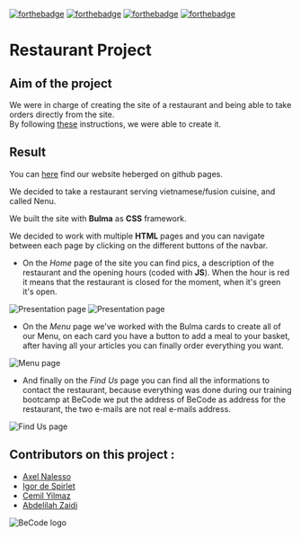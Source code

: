 [![forthebadge](https://forthebadge.com/images/badges/uses-html.svg)](https://forthebadge.com) [![forthebadge](https://forthebadge.com/images/badges/uses-js.svg)](https://forthebadge.com) [![forthebadge](https://forthebadge.com/images/badges/uses-css.svg)](https://forthebadge.com) [![forthebadge](https://forthebadge.com/images/badges/uses-git.svg)](https://forthebadge.com)

# Restaurant Project

## Aim of the project

We were in charge of creating the site of a restaurant and being able to take orders directly from the site.  
By following [these](https://github.com/becodeorg/bxl-hopper-1-25/blob/master/The%20Hill/projects/3.restaurant/readme.md) instructions, we were able to create it.

## Result
You can [here](https://cemil1000.github.io/Restaurant/) find our website heberged on github pages.

We decided to take a restaurant serving vietnamese/fusion cuisine, and called Nenu.  

We built the site with **Bulma** as **CSS** framework.  

We decided to work with multiple **HTML** pages and you can navigate between each page by clicking on the different buttons of the navbar.   

* On the *Home* page of the site you can find pics, a description of the restaurant and the opening hours (coded with **JS**). When the hour is red it means that the restaurant is closed for the moment, when it's green it's open.  

![Presentation page](/Images/Presentation-page-1.png)
![Presentation page](/Images/Presentation-page-2.png)  

* On the *Menu* page we've worked with the Bulma cards to create all of our Menu, on each card you have a button to add a meal to your basket, after having all your articles you can finally order everything you want.

![Menu page](/Images/Menu-page.png) 

* And finally on the *Find Us* page you can find all the informations to contact the restaurant, because everything was done during our training bootcamp at BeCode we put the address of BeCode as address for the restaurant, the two e-mails are not real e-mails address.

![Find Us page](/Images/Find-us-page.png)


## Contributors on this project :
* [Axel Nalesso](https://github.com/NalessoAxel)
* [Igor de Spirlet](https://github.com/IgorDeSpi)
* [Cemil Yilmaz](https://github.com/Cemil1000)
* [Abdelilah Zaidi](https://github.com/abdelilahzaidi)

![BeCode logo](/Images/Becode.png)
